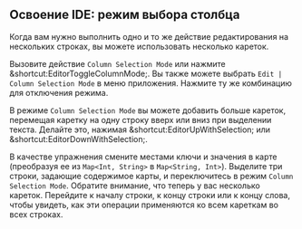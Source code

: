 ## Освоение IDE: режим выбора столбца

Когда вам нужно выполнить одно и то же действие редактирования на нескольких строках, вы можете использовать несколько кареток.

Вызовите действие <span class="control">`Column Selection Mode`</span> или нажмите <span class="shortcut">&shortcut:EditorToggleColumnMode;</span>. Вы также можете выбрать <span class="control">`Edit | Column Selection Mode`</span> в меню приложения. Нажмите ту же комбинацию для отключения режима.

В режиме <span class="control">`Column Selection Mode`</span> вы можете добавить больше кареток, перемещая каретку на одну строку вверх или вниз при выделении текста. Делайте это, нажимая <span class="shortcut">&shortcut:EditorUpWithSelection;</span> или <span class="shortcut">&shortcut:EditorDownWithSelection;</span>.

В качестве упражнения смените местами ключи и значения в карте (преобразуя ее из `Map<Int, String>` в `Map<String, Int>`). Выделите три строки, задающие содержимое карты, и переключитесь в режим <span class="control">`Column Selection Mode`</span>. Обратите внимание, что теперь у вас несколько кареток. Перейдите к началу строки, к концу строки или к концу слова, чтобы увидеть, как эти операции применяются ко всем кареткам во всех строках.